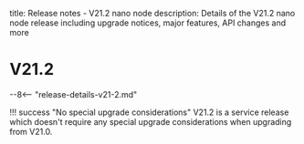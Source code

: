title: Release notes - V21.2 nano node
description: Details of the V21.2 nano node release including upgrade notices, major features, API changes and more

# V21.2

--8<-- "release-details-v21-2.md"

!!! success "No special upgrade considerations"
	V21.2 is a service release which doesn't require any special upgrade considerations when upgrading from V21.0.